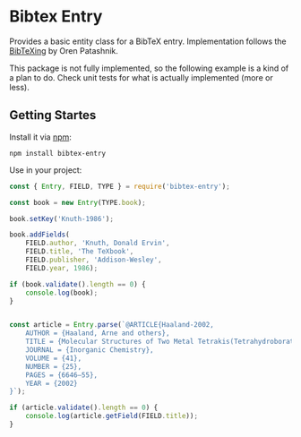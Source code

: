 # Bibtex Entry

Provides a basic entity class for a BibTeX entry. Implementation follows
the [BibTeXing]( http://mirror.macomnet.net/pub/CTAN/biblio/bibtex/contrib/doc/btxdoc.pdf)
by Oren Patashnik.

This package is not fully implemented, so the following example is a kind of a plan to do. Check unit tests
for what is actually implemented (more or less).

## Getting Startes

Install it via [npm](https://www.npmjs.com/package/bibtex-entry):

```shell
npm install bibtex-entry
```

Use in your project:

```javascript
const { Entry, FIELD, TYPE } = require('bibtex-entry');

const book = new Entry(TYPE.book);

book.setKey('Knuth-1986');

book.addFields(
    FIELD.author, 'Knuth, Donald Ervin',
    FIELD.title, 'The TeXbook',
    FIELD.publisher, 'Addison-Wesley',
    FIELD.year, 1986);

if (book.validate().length == 0) {
    console.log(book);
}


const article = Entry.parse(`@ARTICLE{Haaland-2002,
    AUTHOR = {Haaland, Arne and others},
    TITLE = {Molecular Structures of Two Metal Tetrakis(Tetrahydroborates), Zr(BH_4)_4 and U(BH_4)_4 : Equilibrium Conformations and Barriers to Internal Rotation of the Triply Bridging BH_4 Groups},
    JOURNAL = {Inorganic Chemistry},
    VOLUME = {41},
    NUMBER = {25},
    PAGES = {6646–55},
    YEAR = {2002}
}`);

if (article.validate().length == 0) {
    console.log(article.getField(FIELD.title));
}
```